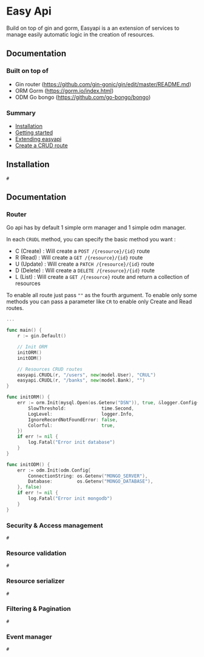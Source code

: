 # Easy Api

Build on top of gin and gorm, Easyapi is a an extension of services to manage easily automatic logic in the creation of resources.

## Documentation

### Built on top of

- Gin router (https://github.com/gin-gonic/gin/edit/master/README.md)
- ORM Gorm (https://gorm.io/index.html)
- ODM Go bongo (https://github.com/go-bongo/bongo)

### Summary

* [Installation](#installation)
* [Getting started](#getting-started)
* [Extending easyapi](#extending-go-api)
* [Create a CRUD route](#create-a-crud-route)

## Installation

```
# 
```


## Documentation

### Router

Go api has by default 1 simple orm manager and 1 simple odm manager.

In each `CRUDL` method, you can specify the basic method you want : 
- C (Create) : Will create a `POST /{resource}/{id}` route
- R (Read) : Will create a `GET /{resource}/{id}` route
- U (Update) : Will create a `PATCH /{resource}/{id}` route
- D (Delete) : Will create a `DELETE /{resource}/{id}` route
- L (List) : Will create a `GET /{resource}` route and return a collection of resources

To enable all route just pass `""` as the fourth argument. 
To enable only some methods you can pass a parameter like `CR` to enable only Create and Read routes.

```go
...

func main() {
    r := gin.Default()

    // Init ORM
    initORM()
    initODM()

    // Resources CRUD routes
    easyapi.CRUDL(r, "/users", new(model.User), "CRUL")
    easyapi.CRUDL(r, "/banks", new(model.Bank), "")
}

func initORM() {
    err := orm.Init(mysql.Open(os.Getenv("DSN")), true, &logger.Config{
        SlowThreshold:             time.Second,
        LogLevel:                  logger.Info,
        IgnoreRecordNotFoundError: false,
        Colorful:                  true,
    })
    if err != nil {
        log.Fatal("Error init database")
    }
}

func initODM() {
    err := odm.Init(odm.Config{
        ConnectionString: os.Getenv("MONGO_SERVER"),
        Database:         os.Getenv("MONGO_DATABASE"),
    }, false)
    if err != nil {
        log.Fatal("Error init mongodb")
    }
}
```

### Security & Access management

```
# 
```

### Resource validation

```
# 
```

### Resource serializer

```
# 
```

### Filtering & Pagination

```
# 
```

### Event manager

```
# 
```




